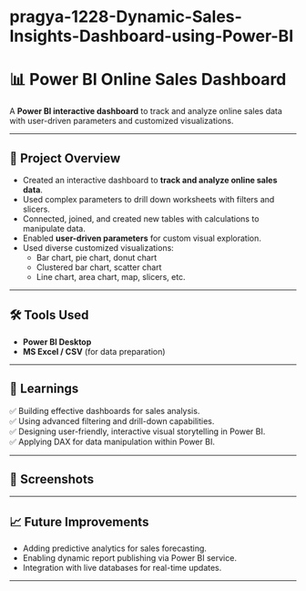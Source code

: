 # pragya-1228-Dynamic-Sales-Insights-Dashboard-using-Power-BI
# 📊 Power BI Online Sales Dashboard

A **Power BI interactive dashboard** to track and analyze online sales data with user-driven parameters and customized visualizations.

---

## 🚀 Project Overview

- Created an interactive dashboard to **track and analyze online sales data**.
- Used complex parameters to drill down worksheets with filters and slicers.
- Connected, joined, and created new tables with calculations to manipulate data.
- Enabled **user-driven parameters** for custom visual exploration.
- Used diverse customized visualizations:
  - Bar chart, pie chart, donut chart
  - Clustered bar chart, scatter chart
  - Line chart, area chart, map, slicers, etc.

---

## 🛠️ Tools Used

- **Power BI Desktop**
- **MS Excel / CSV** (for data preparation)

---

## 📌 Learnings

✅ Building effective dashboards for sales analysis.  
✅ Using advanced filtering and drill-down capabilities.  
✅ Designing user-friendly, interactive visual storytelling in Power BI.  
✅ Applying DAX for data manipulation within Power BI.

---

## 📸 Screenshots



---


## 📈 Future Improvements

- Adding predictive analytics for sales forecasting.
- Enabling dynamic report publishing via Power BI service.
- Integration with live databases for real-time updates.

---
